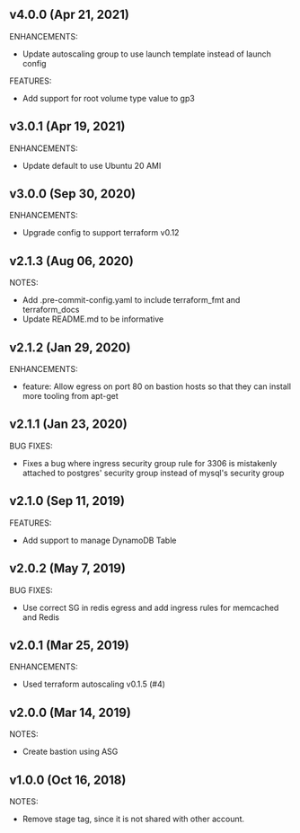 ## v4.0.0 (Apr 21, 2021)
ENHANCEMENTS:

* Update autoscaling group to use launch template instead of launch config

FEATURES:

* Add support for root volume type value to gp3

## v3.0.1 (Apr 19, 2021)
ENHANCEMENTS:

* Update default to use Ubuntu 20 AMI

## v3.0.0 (Sep 30, 2020)
ENHANCEMENTS:

* Upgrade config to support terraform v0.12


## v2.1.3 (Aug 06, 2020)

NOTES:

* Add .pre-commit-config.yaml to include terraform_fmt and terraform_docs
* Update README.md to be informative

## v2.1.2 (Jan 29, 2020)

ENHANCEMENTS:

* feature: Allow egress on port 80 on bastion hosts so that they can install more tooling from apt-get

## v2.1.1 (Jan 23, 2020)
BUG FIXES:

* Fixes a bug where ingress security group rule for 3306 is mistakenly attached to postgres' security group instead of mysql's security group

## v2.1.0 (Sep 11, 2019)

FEATURES:

* Add support to manage DynamoDB Table

## v2.0.2 (May 7, 2019)

BUG FIXES:

* Use correct SG in redis egress and add ingress rules for memcached and Redis

## v2.0.1 (Mar 25, 2019)

ENHANCEMENTS:

* Used terraform autoscaling v0.1.5 (#4)

## v2.0.0 (Mar 14, 2019)

NOTES: 

* Create bastion using ASG

## v1.0.0 (Oct 16, 2018)

NOTES:

* Remove stage tag, since it is not shared with other account.
